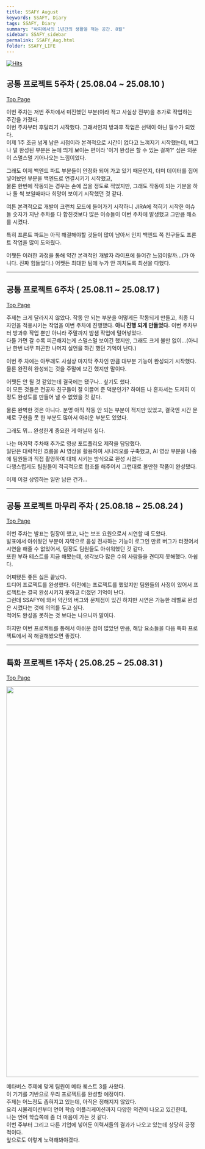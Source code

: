 ```yaml
---
title: SSAFY August
keywords: SSAFY, Diary
tags: SSAFY, Diary
summary: "싸피에서의 1년간의 생활을 적는 공간. 8월"
sidebar: SSAFY_sidebar
permalink: SSAFY_Aug.html
folder: SSAFY_LIFE
---
```


<a href="https://hits.sh/jsj0per.github.io/SSAFY_Aug.html/"><img alt="Hits" src="https://hits.sh/jsj0per.github.io/SSAFY_Aug.html.svg?style=for-the-badge&label=PostView&color=347DBE"/></a>

## 공통 프로젝트 5주차 ( 25.08.04 ~ 25.08.10 )

[Top Page](#)

이번 주차는 저번 주차에서 미진했던 부분(이라 적고 사실상 전부)을 추가로 작업하는 주간을 가졌다.  
이번 주차부터 후달리기 시작했다.  그래서인지 방과후 작업은 선택이 아닌 필수가 되었다.  
이제 1주 조금 넘게 남은 시점이라 본격적으로 시간이 없다고 느껴지기 시작했는데, 버그나 덜 완성된 부분은 눈에 띄게 보이는 편이라 '이거 완성은 할 수 있는 걸까?' 싶은 의문이 스멀스멀 기어나오는 느낌이었다.  

그래도 이제 백엔드 파트 부분들이 안정화 되어 가고 있기 때문인지, 더미 데이터를 집어넣어놨던 부분을 백엔드로 연결시키기 시작했고,  
물론 한번에 작동되는 경우는 손에 꼽을 정도로 적었지만, 그래도 작동이 되는 기분을 하나 둘 씩 보일때마다 희망이 보이기 시작했던 것 같다.  

여튼 본격적으로 개발이 크런치 모드에 들어가기 시작하니 JIRA에 적히기 시작한 이슈들 숫자가 지난 주차를 다 합친것보다 많은 이슈들이 이번 주차에 발생했고 그만큼 해소를 시켰다.  

특히 프론트 파트는 아직 해결해야할 것들이 많이 남아서 인지 백엔드 쪽 친구들도 프론트 작업을 많이 도와줬다.  

어쨋든 이러한 과정을 통해 약간 본격적인 개발자 라이프에 들어간 느낌이랄까...(가 아니다. 진짜 힘들었다.)
어쨋든 최대한 팀에 누가 안 끼치도록 최선을 다했다.  

---

## 공통 프로젝트 6주차 ( 25.08.11 ~ 25.08.17 )

[Top Page](#)

주제는 크게 달라지지 않았다.  작동 안 되는 부분을 어떻게든 작동되게 만들고, 최종 디자인을 적용시키는 작업을 이번 주차에 진행했다.  **아니 진행 되게 만들었다.**  이번 주차부터 방과후 작업 뿐만 아니라 주말까지 밤샘 작업에 털어넣었다.  
다들 가면 갈 수록 피곤해지는게 스멀스멀 보이긴 했지만, 그래도 크게 불만 없이...(아니 난 한번 너무 피곤한 나머지 실언을 하긴 했던 기억이 난다.)  

이번 주 차에는 아무래도 사실상 마지막 주차인 만큼 대부분 기능이 완성되기 시작했다.  
물론 완전히 완성되는 것을 주말에 보긴 했지만 말이다.  

어쨋든 안 될 것 같았는데 결국에는 됐구나.. 싶기도 했다.  
이 모든 것들은 전공자 친구들이 잘 이끌어 준 덕분인가? 하여튼 나 혼자서는 도저히 이정도 완성도를 만들어 낼 수 없었을 것 같다.  

물론 완벽한 것은 아니다.  분명 아직 작동 안 되는 부분이 적지만 있었고, 결국엔 시간 문제로 구현을 못 한 부분도 많아서 아쉬운 부분도 있었다.  

그래도 뭐... 완성한게 중요한 게 아닐까 싶다.  

나는 마지막 주차때 추가로 영상 포트폴리오 제작을 담당했다.  
일단은 대략적인 흐름을 AI 영상을 활용하여 시나리오를 구축했고, AI 영상 부분을 나중에 팀원들과 직접 촬영하여 대체 시키는 방식으로 완성 시켰다.  
다행스럽게도 팀원들이 적극적으로 협조를 해주어서 그런대로 볼만한 작품이 완성됐다.  

이제 이걸 상영하는 일만 남은 건가...

---

## 공통 프로젝트 마무리 주차 ( 25.08.18 ~ 25.08.24 )

[Top Page](#)

이번 주차는 발표는 팀장이 했고, 나는 보조 요원으로서 시연할 때 도왔다.  
발표에서 아쉬웠던 부분이 자막으로 음성 전사하는 기능이 로그인 만료 버그가 터졌어서 시연을 해줄 수 없었어서, 팀장도 팀원들도 아쉬워했던 것 같다.  
또한 부하 테스트를 지금 해봤는데, 생각보다 많은 수의 사람들을 견디지 못해했다.  아쉽다.  

어찌됐든 좋든 싫든 끝났다.  
드디어 프로젝트를 완성했다.  이전에는 프로젝트를 했었지만 팀원들의 사정이 있어서 프로젝트는 결국 완성시키지 못하고 터졌던 기억이 난다.  
그런데 SSAFY에 와서 약간의 버그와 문제점이 있긴 하지만 시연은 가능한 레벨로 완성은 시켰다는 것에 의의를 두고 싶다.  
적어도 완성을 못하는 것 보다는 나으니까 말이다.  

하지만 이번 프로젝트를 통해서 아쉬운 점이 많았던 만큼, 해당 요소들을 다음 특화 프로젝트에서 꼭 해결해봤으면 좋겠다.  

---

## 특화 프로젝트 1주차 ( 25.08.25 ~ 25.08.31 )

[Top Page](#)  

<img src="https://1drv.ms/i/c/0475b30c6541160c/IQTSLquKg60HQ7_IQNwa8yuHAaNcTJPjWM9JJ7VU66hjkB8?height=1024" width="auto" height="1024" />  

메타버스 주제에 맞게 팀원이 메타 퀘스트 3를 사왔다.  
이 기기를 기반으로 우리 프로젝트를 완성할 예정이다.  
주제는 어느정도 좁혀지고 있는데, 아직은 정해지지 않았다.  
요리 시뮬레이션부터 언어 학습 어플리케이션까지 다양한 의견이 나오고 있긴한데,  
나는 언어 학습쪽에 좀 더 마음이 가는 것 같다.  
이번 주부터 그리고 다른 기업에 넣어둔 이력서들의 결과가 나오고 있는데 상당히 긍정적이다.  
앞으로도 이렇게 노력해봐야겠다.
